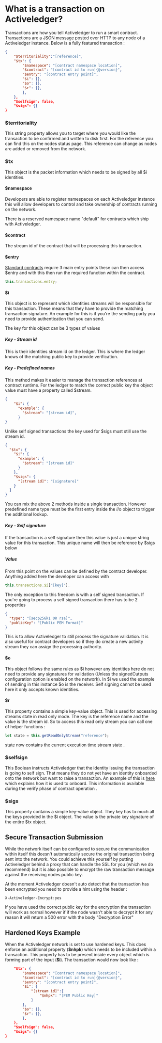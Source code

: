 # What is a transaction on Activeledger?

Transactions are how you tell Activeledger to run a smart contract. Transactions are a JSON message posted over HTTP to any node of a Activeledger instance. Below is a fully featured transaction :

```json
{
    "$territoriality":"[reference]",
    "$tx": {
        "$namespace": "[contract namespace location]",
        "$contract": "[contract id to run]{@version}",
        "$entry": "[contract entry point]",
        "$i": {},
        "$o": {},
        "$r": {},
        },
    },
    "$selfsign": false,
    "$sigs": {}
}
```

### \$territoriality

This string property allows you to target where you would like the transaction to be confirmed and written to disk first. For the reference you can find this on the nodes status page. This reference can change as nodes are added or removed from the network.

### \$tx

This object is the packet information which needs to be signed by all \$i identities.

#### \$namespace

Developers are able to register namespaces on each Activeledger instance this will allow developers to control and take ownership of contracts running on the network.

There is a reserved namespace name "default" for contracts which ship with Activeledger.

#### \$contract

The stream id of the contract that will be processing this transaction.

#### \$entry

[Standard contracts](contracts/standard.md) require 3 main entry points these can then access \$entry and with this then run the required function within the contract.

```typescript
this.transactions.entry;
```

#### \$i

This object is to represent which identities streams will be responsible for this transaction. These means that they have to provide the matching transaction signature. An example for this is if you're the sending party you need to provide authentication that you can send.

The key for this object can be 3 types of values

##### Key - Stream id

This is their identities stream id on the ledger. This is where the ledger knows of the matching public key to provide verification.

##### Key - Predefined names

This method makes it easier to manage the transaction references at contract runtime. For the ledger to match the correct public key the object value must have a property called \$stream.

```json
{
    "$i": {
      "example": {
      	"$stream": "[stream id]",
      }
}
```

Unlike self signed transactions the key used for \$sigs must still use the stream id.

```json
{
  "$tx": {
    "$i": {
      "example": {
        "$stream": "[stream id]"
      }
    },
    "$sigs": {
      "[stream id]": "[signature]"
    }
  }
}
```

You can mix the above 2 methods inside a single transaction. However predefined name type must be the first entry inside the $i/$o object to trigger the additional lookup.

##### Key - Self signature

If the transaction is a self signature then this value is just a unique string value for this transaction. This unique name will then be reference by \$sigs below

##### Value

From this point on the values can be defined by the contract developer. Anything added here the developer can access with

```typescript
this.transactions.$i["[key]"].
```

The only exception to this freedom is with a self signed transaction. If you're going to process a self signed transaction there has to be 2 properties

```json
{
  "type": "[secp256k1 OR rsa]",
  "publicKey": "[Public PEM Format]"
}
```

This is to allow Activeledger to still process the signature validation. It is also useful for contract developers so if they do create a new activity stream they can assign the processing authority.

#### \$o

This object follows the same rules as $i however any identities here do not need to provide any signatures for validation (Unless the signedOutputs configuration option is enabled on the network). In \$i we used the example of sending in this instance \$o is the receiver. Self signing cannot be used here it only accepts known identities.

#### \$r

This property contains a simple key-value object. This is used for accessing streams state in read only mode. The key is the reference name and the value is the stream id. So to access this read only stream you can call one of helper functions :

```typescript
let state = this.getReadOnlyStream("reference");
```

state now contains the current execution time stream state .

### \$selfsign

This Boolean instructs Activeledger that the identity issuing the transaction is going to self sign. That means they do not yet have an identity onboarded onto the network but want to raise a transaction. An example of this is [here](README.md) which explains how it is used to onboard. This information is available during the verify phase of contract operation .

### \$sigs

This property contains a simple key-value object. They key has to much all the keys provided in the \$i object. The value is the private key signature of the entire \$tx object.

## Secure Transaction Submission

While the network itself can be configured to secure the communication within itself this doesn't automatically secure the original transaction being sent into the network. You could achieve this yourself by putting Activeledger behind a proxy that can handle the SSL for you (which we do recommend) but it is also possible to encrypt the raw transaction message against the receiving nodes public key.

At the moment Activeledger doesn't auto detect that the transaction has been encrypted you need to provide a hint using the header :

```http
X-Activeledger-Encrypt:yes
```

If you have used the correct public key for the encryption the transaction will work as normal however if if the node wasn't able to decrypt it for any reason it will return a 500 error with the body "Decryption Error"

## Hardened Keys Example

When the Activeledger network is set to use hardened keys. This does enforce an additional property (**\$nhpk**) which needs to be included within a transaction. This property has to be present inside every object which is forming part of the input (**\$i**). The transaction would now look like :

```json
    "$tx": {
        "$namespace": "[contract namespace location]",
        "$contract": "[contract id to run]{@version}",
        "$entry": "[contract entry point]",
        "$i": {
            "[stream id]":{
                "$nhpk": "[PEM Public Key]"
            }
        },
        "$o": {},
        "$r": {},
        },
    },
    "$selfsign": false,
    "$sigs": {}
}
```
